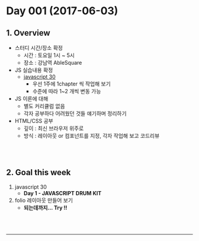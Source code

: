 # Day 001 (2017-06-03)





## 1. Overview



* 스터디 시간/장소 확정
  * 시간 : 토요일 1시 ~ 5시
  * 장소 : 강남역 AbleSquare
* JS 실습내용 확정
  * [javascript 30](https://javascript30.com/)
    * 우선 1주에 1chapter 씩 작업해 보기
    * 수준에 따라 1~2 개씩 변동 가능
* JS 이론에 대해
  * 별도 커리큘럼 없음
  * 각자 공부하다 어려웠던 것들 얘기하며 정리하기
* HTML/CSS 공부
  * 깊이 : 최신 브라우저 위주로 
  * 방식 : 레이아웃 or 컴포넌트를 지정, 각자 작업해 보고 코드리뷰






<br><br>



## 2. Goal this week



1. javascript 30
   * **Day 1 - JAVASCRIPT DRUM KIT**
2. folio 레이아웃 만들어 보기
   * **되는데까지... Try !!**







<br><br>

------

<br>




